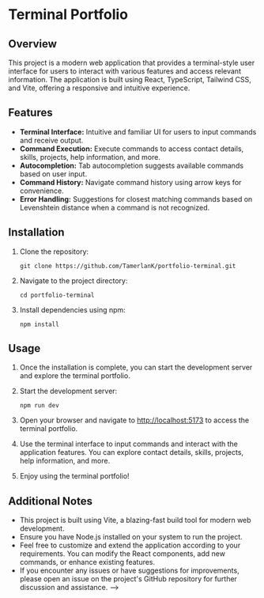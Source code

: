 # Terminal Portfolio

## Overview
This project is a modern web application that provides a terminal-style user interface for users to interact with various features and access relevant information. The application is built using React, TypeScript, Tailwind CSS, and Vite, offering a responsive and intuitive experience.

## Features 
- **Terminal Interface:** Intuitive and familiar UI for users to input commands and receive output.
- **Command Execution:** Execute commands to access contact details, skills, projects, help information, and more.
- **Autocompletion:** Tab autocompletion suggests available commands based on user input.
- **Command History:** Navigate command history using arrow keys for convenience.
- **Error Handling:** Suggestions for closest matching commands based on Levenshtein distance when a command is not recognized.

## Installation
1. Clone the repository:

    ```
    git clone https://github.com/TamerlanK/portfolio-terminal.git
2. Navigate to the project directory:

    ```
    cd portfolio-terminal
3. Install dependencies using npm:
   
    ```
    npm install
## Usage
1. Once the installation is complete, you can start the development server and explore the terminal portfolio.
2. Start the development server:

   ```
   npm run dev
3. Open your browser and navigate to [http://localhost:5173](http://localhost:5173) to access the terminal portfolio.
4. Use the terminal interface to input commands and interact with the application features. You can explore contact details, skills, projects, help information, and more.
5. Enjoy using the terminal portfolio!

## Additional Notes
- This project is built using Vite, a blazing-fast build tool for modern web development.
- Ensure you have Node.js installed on your system to run the project.
- Feel free to customize and extend the application according to your requirements. You can modify the React components, add new commands, or enhance existing features.
- If you encounter any issues or have suggestions for improvements, please open an issue on the project's GitHub repository for further discussion and assistance. -->
